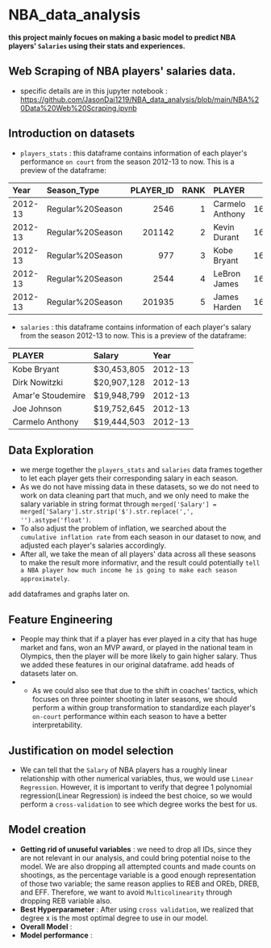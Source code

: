 # NBA_data_analysis
**this project mainly focues on making a basic model to predict NBA players' `Salaries` using their stats and experiences.**

## Web Scraping of NBA players' salaries data.
- specific details are in this jupyter notebook : https://github.com/JasonDai1219/NBA_data_analysis/blob/main/NBA%20Data%20Web%20Scraping.ipynb

## Introduction on datasets
- `players_stats` : this dataframe contains information of each player's performance `on court` from the season 2012-13 to now. This is a preview of the dataframe:

| Year    | Season_Type      |   PLAYER_ID |   RANK | PLAYER          |    TEAM_ID | TEAM   |   GP |   MIN |   FGM |   FGA |   FG_PCT |   FG3M |   FG3A |   FG3_PCT |   FTM |   FTA |   FT_PCT |   OREB |   DREB |   REB |   AST |   STL |   BLK |   TOV |   PTS |   EFF |
|:--------|:-----------------|------------:|-------:|:----------------|-----------:|:-------|-----:|------:|------:|------:|---------:|-------:|-------:|----------:|------:|------:|---------:|-------:|-------:|------:|------:|------:|------:|------:|------:|------:|
| 2012-13 | Regular%20Season |        2546 |      1 | Carmelo Anthony | 1610612752 | NYK    |   67 |  37   |  10   |  22.2 |    0.449 |    2.3 |    6.2 |     0.379 |   6.3 |   7.6 |    0.83  |    2   |    4.9 |   6.9 |   2.6 |   0.8 |   0.5 |   2.6 |  28.7 |  23.2 |
| 2012-13 | Regular%20Season |      201142 |      2 | Kevin Durant    | 1610612760 | OKC    |   81 |  38.5 |   9   |  17.7 |    0.51  |    1.7 |    4.1 |     0.416 |   8.4 |   9.3 |    0.905 |    0.6 |    7.3 |   7.9 |   4.6 |   1.4 |   1.3 |   3.5 |  28.1 |  30.4 |
| 2012-13 | Regular%20Season |         977 |      3 | Kobe Bryant     | 1610612747 | LAL    |   78 |  38.6 |   9.5 |  20.4 |    0.463 |    1.7 |    5.2 |     0.324 |   6.7 |   8   |    0.839 |    0.8 |    4.7 |   5.6 |   6   |   1.4 |   0.3 |   3.7 |  27.3 |  24.6 |
| 2012-13 | Regular%20Season |        2544 |      4 | LeBron James    | 1610612748 | MIA    |   76 |  37.9 |  10.1 |  17.8 |    0.565 |    1.4 |    3.3 |     0.406 |   5.3 |   7   |    0.753 |    1.3 |    6.8 |   8   |   7.3 |   1.7 |   0.9 |   3   |  26.8 |  32.2 |
| 2012-13 | Regular%20Season |      201935 |      5 | James Harden    | 1610612745 | HOU    |   78 |  38.3 |   7.5 |  17.1 |    0.438 |    2.3 |    6.2 |     0.368 |   8.6 |  10.2 |    0.851 |    0.8 |    4.1 |   4.9 |   5.8 |   1.8 |   0.5 |   3.8 |  25.9 |  24   |

- `salaries` : this dataframe contains information of each player's salary from the season 2012-13 to now. This is a preview of the dataframe: 

| PLAYER            | Salary      | Year    |
|:------------------|:------------|:--------|
| Kobe Bryant       | $30,453,805 | 2012-13 |
| Dirk Nowitzki     | $20,907,128 | 2012-13 |
| Amar'e Stoudemire | $19,948,799 | 2012-13 |
| Joe Johnson       | $19,752,645 | 2012-13 |
| Carmelo Anthony   | $19,444,503 | 2012-13 |

## Data Exploration
- we merge together the `players_stats` and `salaries` data frames together to let each player gets their corresponding salary in each season.
- As we do not have missing data in these datasets, so we do not need to work on data cleaning part that much, and we only need to make the salary variable in string format through `merged['Salary'] = merged['Salary'].str.strip('$').str.replace(',', '').astype('float')`.
- To also adjust the problem of inflation, we searched about the `cumulative inflation rate` from each season in our dataset to now, and adjusted each player's salaries accordingly.
- After all, we take the mean of all players' data across all these seasons to make the result more informativr, and the result could potentially `tell a NBA player how much income he is going to make each season approximately`.

add dataframes and graphs later on.

## Feature Engineering

- People may think that if a player has ever played in a city that has huge market and fans, won an MVP award, or played in the national team in Olympics, then the player will be more likely to gain higher salary. Thus we added these features in our original dataframe.
add heads of datasets later on.
- - As we could also see that due to the shift in coaches' tactics, which focuses on three pointer shooting in later seasons, we should perform a within group transformation to standardize each player's `on-court` performance within each season to have a better interpretability.

## Justification on model selection
- We can tell that the `Salary` of NBA players has a roughly linear relationship with other numerical variables, thus, we would use `Linear Regression`. However, it is important to verify that degree 1 polynomial regression(Linear Regression) is indeed the best choice, so we would perform a `cross-validation` to see which degree works the best for us.

## Model creation
- **Getting rid of unuseful variables** : we need to drop all IDs, since they are not relevant in our analysis, and could bring potential noise to the model. We are also dropping all attempted counts and made counts on shootings, as the percentage variable is a good enough representation of those two variable; the same reason applies to REB and OREb, DREB, and EFF. Therefore, we want to avoid `Multicolinearity` through dropping REB variable also.
- **Best Hyperparameter** : After using `cross validation`, we realized that degree x is the most optimal degree to use in our model.
- **Overall Model** : 
- **Model performance** : 
